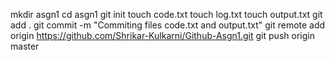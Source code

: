 mkdir asgn1
cd asgn1
git init
touch code.txt
touch log.txt
touch output.txt
git add .
git commit -m "Commiting files code.txt and output.txt"
git remote add origin https://github.com/Shrikar-Kulkarni/Github-Asgn1.git
git push origin master
